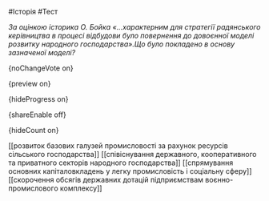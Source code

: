 #Історія #Тест

*За оцінкою історика О. Бойка «…характерним  для стратегії радянського керівництва в процесі відбудови було  повернення до довоєнної моделі розвитку народного господарства».Що було покладено в основу зазначеної моделі?*

{noChangeVote on}

{preview on}

{hideProgress on}

{shareEnable off}

{hideCount on}

[[розвиток базових галузей промисловості за рахунок ресурсів сільського господарства]]
[[співіснування державного, кооперативного та приватного секторів народного господарства]]
[[спрямування основних капіталовкладень у легку промисловість і соціальну сферу]]
[[скорочення обсягів державних дотацій підприємствам воєнно-промислового комплексу]]
